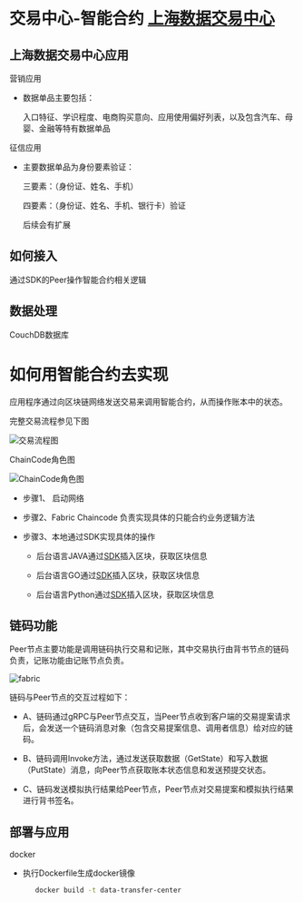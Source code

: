#  交易中心-智能合约 [上海数据交易中心](https://fe.chinadep.com/user/public/helpDocument.html) 


## 上海数据交易中心应用

营销应用
 
  * 数据单品主要包括：
  
    入口特征、学识程度、电商购买意向、应用使用偏好列表，以及包含汽车、母婴、金融等特有数据单品

征信应用

  * 主要数据单品为身份要素验证：
      
      三要素：（身份证、姓名、手机）
      
      四要素：（身份证、姓名、手机、银行卡）验证
      
      后续会有扩展
       
## 如何接入
 
  通过SDK的Peer操作智能合约相关逻辑

## 数据处理

  CouchDB数据库
    
# 如何用智能合约去实现
  
  应用程序通过向区块链网络发送交易来调用智能合约，从而操作账本中的状态。

  完整交易流程参见下图
  
  ![交易流程图](https://pic4.zhimg.com/80/v2-155a55394f1d508c6c10bdf73aa3084f_hd.jpg)
  
  ChainCode角色图
  
  ![ChainCode角色图](https://pic3.zhimg.com/80/v2-30fe8099f29c036254b59f3a0ac2147e_hd.jpg)
  
  
  * 步骤1、 启动网络

  * 步骤2、Fabric Chaincode 负责实现具体的只能合约业务逻辑方法
   
  * 步骤3、本地通过SDK实现具体的操作
       
      * 后台语言JAVA通过[SDK](https://github.com/hyperledger/fabric-sdk-java)插入区块，获取区块信息
       
      * 后台语言GO通过[SDK](https://github.com/hyperledger/fabric-sdk-go)插入区块，获取区块信息
       
      * 后台语言Python通过[SDK](https://github.com/hyperledger/fabric-sdk-py)插入区块，获取区块信息 
    

## 链码功能
   
   Peer节点主要功能是调用链码执行交易和记账，其中交易执行由背书节点的链码负责，记账功能由记账节点负责。

   ![fabric](/home/ray/go/data-transfer-chaincode/transfer-chaincode/pkg/chaincode.jpg)

   链码与Peer节点的交互过程如下：
   
   * A、链码通过gRPC与Peer节点交互，当Peer节点收到客户端的交易提案请求后，会发送一个链码消息对象（包含交易提案信息、调用者信息）给对应的链码。
   
   * B、链码调用Invoke方法，通过发送获取数据（GetState）和写入数据（PutState）消息，向Peer节点获取账本状态信息和发送预提交状态。
   
   * C、链码发送模拟执行结果给Peer节点，Peer节点对交易提案和模拟执行结果进行背书签名。  
  
## 部署与应用
  
docker

* 执行Dockerfile生成docker镜像
  
  ```bash
     docker build -t data-transfer-center
  ```
   
  
 
    


















